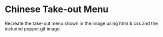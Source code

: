 # Chinese Take-out Menu

Recreate the take-out menu shown in the image using html & css and the included pepper.gif image.